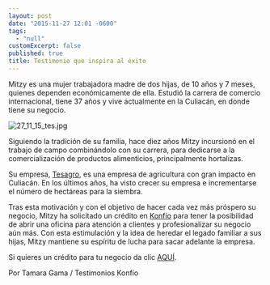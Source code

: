 ```yaml
---
layout: post
date: "2015-11-27 12:01 -0600"
tags: 
  - "null"
customExcerpt: false
published: true
title: Testimonio que inspira al éxito
---
```





Mitzy es una mujer trabajadora madre de dos hijas, de 10 años y 7 meses, quienes dependen económicamente de ella. Estudió la carrera de comercio internacional, tiene 37 años y vive actualmente en la Culiacán, en donde tiene su negocio.

![27_11_15_tes.jpg]({{site.baseurl}}/img/27_11_15_tes.jpg)

Siguiendo la tradición de su familia, hace diez años Mitzy incursionó en el trabajo de campo combinándolo con su carrera, para dedicarse a la comercialización de productos alimenticios, principalmente hortalizas.

Su empresa, [Tesagro](http://www.tesagro.com/), es una empresa de agricultura con gran impacto en Culiacán. En los últimos años, ha visto crecer su empresa e incrementarse el número de hectáreas para la siembra. 

Tras esta motivación y con el objetivo de hacer cada vez más próspero su negocio, Mitzy ha solicitado un crédito en [Konfío](https://konfio.mx/inicio/ingresa) para tener la posibilidad de abrir una oficina para atención a clientes y profesionalizar su negocio aún más.
Con esta estimulación y la idea de heredar el legado familiar a sus hijas, Mitzy mantiene su espíritu de lucha para sacar adelante la empresa.

Si quieres un crédito para tu negocio da clic [AQUÍ](https://konfio.mx/inicio/ingresa).

Por Tamara Gama / Testimonios Konfío
